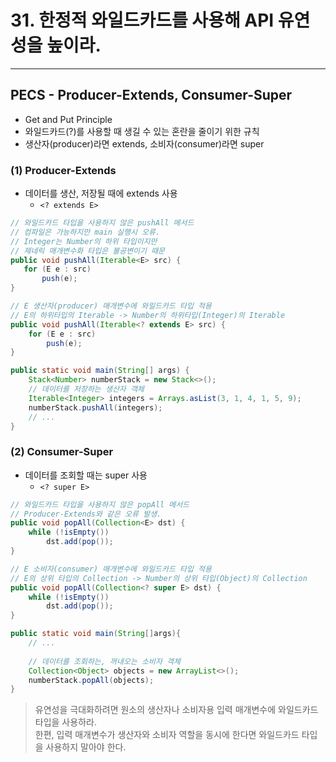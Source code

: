 # 31. 한정적 와일드카드를 사용해 API 유연성을 높이라.

---

## PECS - Producer-Extends, Consumer-Super
- Get and Put Principle
- 와일드카드(?)를 사용할 때 생길 수 있는 혼란을 줄이기 위한 규칙
- 생산자(producer)라면 extends, 소비자(consumer)라면 super

### (1) Producer-Extends
- 데이터를 생산, 저장될 때에 extends 사용
  - `<? extends E>`

```java
// 와일드카드 타입을 사용하지 않은 pushAll 메서드
// 컴파일은 가능하지만 main 실행시 오류.
// Integer는 Number의 하위 타입이지만
// 제네릭 매개변수화 타입은 불공변이기 때문
public void pushAll(Iterable<E> src) {
   for (E e : src)
       push(e);
}

// E 생산자(producer) 매개변수에 와일드카드 타입 적용
// E의 하위타입의 Iterable -> Number의 하위타입(Integer)의 Iterable
public void pushAll(Iterable<? extends E> src) {
    for (E e : src)
        push(e);
}

public static void main(String[] args) {
    Stack<Number> numberStack = new Stack<>();
    // 데이터를 저장하는 생산자 객체
    Iterable<Integer> integers = Arrays.asList(3, 1, 4, 1, 5, 9);
    numberStack.pushAll(integers);
    // ...
}
```

### (2) Consumer-Super
- 데이터를 조회할 때는 super 사용
  - `<? super E>`

```java
// 와일드카드 타입을 사용하지 않은 popAll 메서드
// Producer-Extends와 같은 오류 발생.
public void popAll(Collection<E> dst) {
    while (!isEmpty())
        dst.add(pop());
}

// E 소비자(consumer) 매개변수에 와일드카드 타입 적용
// E의 상위 타입의 Collection -> Number의 상위 타입(Object)의 Collection
public void popAll(Collection<? super E> dst) {
    while (!isEmpty())
        dst.add(pop());
}

public static void main(String[]args){
    // ...
        
    // 데이터를 조회하는, 꺼내오는 소비자 객체
    Collection<Object> objects = new ArrayList<>();
    numberStack.popAll(objects);
}
```

<blockquote>
유연성을 극대화하려면 원소의 생산자나 소비자용 입력 매개변수에 와일드카드 타입을 사용하라. <br>
한편, 입력 매개변수가 생산자와 소비자 역할을 동시에 한다면 와일드카드 타입을 사용하지 말아야 한다.
</blockquote>